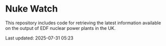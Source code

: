 # Nuke Watch

This repository includes code for retrieving the latest information available on the output of EDF nuclear power plants in the UK.

Last updated: 2025-07-31 05:23